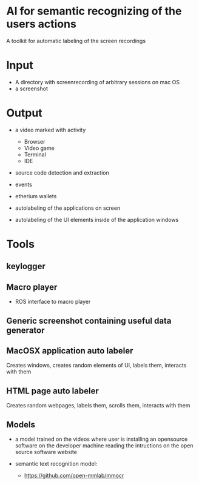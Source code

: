 # AI for semantic recognizing of the users actions

A toolkit for automatic labeling of the screen recordings


# Input

- A directory with screenrecording of arbitrary sessions on mac OS
- a screenshot


# Output

 - a video marked with activity
   - Browser
   - Video game
   - Terminal
   - IDE 


 - source code detection and extraction
 - events
 - etherium wallets
 
 - autolabeling of the applications on screen
 - autolabeling of the UI elements inside of the application windows



# Tools
## keylogger 

## Macro player

 - ROS interface to macro player

## Generic screenshot containing useful data generator

## MacOSX application auto labeler

Creates windows, creates random elements of UI, labels them, interacts with them


## HTML page auto labeler

Creates random webpages, labels them, scrolls them, interacts with them


## Models

 - a model trained on the videos where user is installing an opensource software on the developer machine reading the intructions on the open source software website

 - semantic text recognition model:
   - https://github.com/open-mmlab/mmocr





